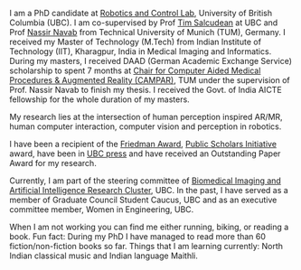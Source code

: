 
I am a PhD candidate at [Robotics and Control Lab][RCL], University of British Columbia (UBC). I am co-supervised by Prof [Tim Salcudean][TIM] at UBC and Prof [Nassir Navab][NAVAB] from Technical University of Munich (TUM), Germany. I received my Master of Technology (M.Tech) from Indian Institute of Technology (IIT), Kharagpur, India in Medical Imaging and Informatics. During my masters, I received DAAD (German Academic Exchange Service) scholarship to spent 7 months at [Chair for Computer Aided Medical Procedures & Augmented Reality (CAMPAR)][CAMPAR], TUM under the supervision of Prof. Nassir Navab to finish my thesis. I received the Govt. of India AICTE fellowship for the whole duration of my masters.

My research lies at the intersection of human perception inspired AR/MR, human computer interaction, computer vision and perception in robotics.

I have been a recipient of the [Friedman Award][Friedman], [Public Scholars Initiative][PSI] award, have been in [UBC press][UBC PRESS] and have received an Outstanding Paper Award for my research. 

Currently, I am part of the steering committee of [Biomedical Imaging and Artificial Intelligence Research Cluster][BIAIRC], UBC. In the past, I have served as a member of Graduate Council Student Caucus, UBC and as an executive committee member, Women in Engineering, UBC.

When I am not working you can find me either running, biking, or reading a book. Fun fact: During my PhD I have managed to read more than 60 fiction/non-fiction books so far. Things that I am learning currently: North Indian classical music and Indian language Maithli.


[RCL]: http://rcl.ece.ubc.ca/people/
[TIM]: http://ece.ubc.ca/~tims/
[NAVAB]: http://campar.in.tum.de/Main/NassirNavabCv
[CAMPAR]: http://campar.in.tum.de/WebHome
[PSI]: https://www.grad.ubc.ca/campus-community/meet-our-students/kalia-megha
[Friedman]: https://www.grad.ubc.ca/awards/friedman-award-scholars-health
[UBC PRESS]: https://www.ece.ubc.ca/news/202010/meet-ece-phd-student-megha-kalia
[BIAIRC]: https://bmiai.ubc.ca/